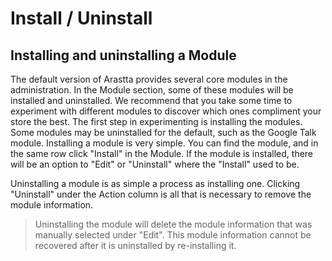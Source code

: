Install / Uninstall
===================

Installing and uninstalling a Module
------------------------------------

The default version of Arastta provides several core modules in the administration. In the Module section, some of these modules will be installed and uninstalled. We recommend that you take some time to experiment with different modules to discover which ones compliment your store the best. The first step in experimenting is installing the modules. Some modules may be uninstalled for the default, such as the Google Talk module. Installing a module is very simple. You can find the module, and in the same row click "Install" in the Module. If the module is installed, there will be an option to "Edit" or "Uninstall" where the "Install" used to be.

Uninstalling a module is as simple a process as installing one. Clicking "Uninstall" under the Action column is all that is necessary to remove the module information.

> Uninstalling the module will delete the module information that was manually selected under "Edit". This module information cannot be recovered after it is uninstalled by re-installing it.
